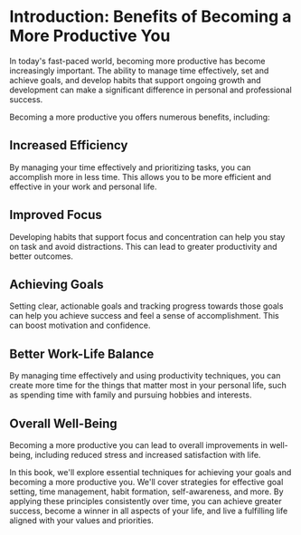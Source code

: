 Introduction: Benefits of Becoming a More Productive You
========================================================

In today's fast-paced world, becoming more productive has become increasingly important. The ability to manage time effectively, set and achieve goals, and develop habits that support ongoing growth and development can make a significant difference in personal and professional success.

Becoming a more productive you offers numerous benefits, including:

Increased Efficiency
--------------------

By managing your time effectively and prioritizing tasks, you can accomplish more in less time. This allows you to be more efficient and effective in your work and personal life.

Improved Focus
--------------

Developing habits that support focus and concentration can help you stay on task and avoid distractions. This can lead to greater productivity and better outcomes.

Achieving Goals
---------------

Setting clear, actionable goals and tracking progress towards those goals can help you achieve success and feel a sense of accomplishment. This can boost motivation and confidence.

Better Work-Life Balance
------------------------

By managing time effectively and using productivity techniques, you can create more time for the things that matter most in your personal life, such as spending time with family and pursuing hobbies and interests.

Overall Well-Being
------------------

Becoming a more productive you can lead to overall improvements in well-being, including reduced stress and increased satisfaction with life.

In this book, we'll explore essential techniques for achieving your goals and becoming a more productive you. We'll cover strategies for effective goal setting, time management, habit formation, self-awareness, and more. By applying these principles consistently over time, you can achieve greater success, become a winner in all aspects of your life, and live a fulfilling life aligned with your values and priorities.
